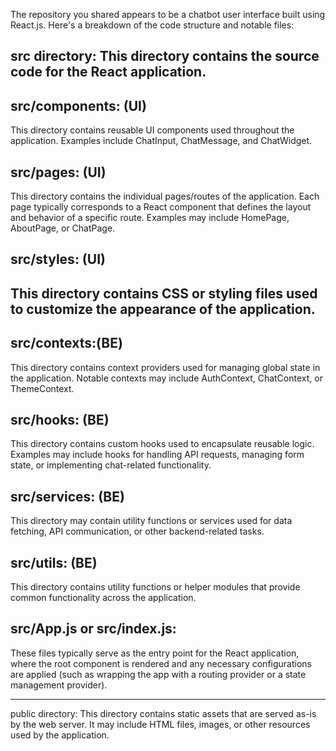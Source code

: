 The repository you shared appears to be a chatbot user interface built using React.js. Here's a breakdown of the code structure and notable files:

src directory: 
This directory contains the source code for the React application.
---------------------------------------------------------------------------------------------------------------------------------
## src/components: (UI)
This directory contains reusable UI components used throughout the application. Examples include ChatInput, ChatMessage, and ChatWidget.

## src/pages: (UI)
This directory contains the individual pages/routes of the application. Each page typically corresponds to a React component that defines the layout and behavior of a specific route. Examples may include HomePage, AboutPage, or ChatPage.

## src/styles: (UI)
This directory contains CSS or styling files used to customize the appearance of the application.
---------------------------------------------------------------------------------------------------------------------------------

## src/contexts:(BE)
This directory contains context providers used for managing global state in the application. Notable contexts may include AuthContext, ChatContext, or ThemeContext.

## src/hooks: (BE)
This directory contains custom hooks used to encapsulate reusable logic. Examples may include hooks for handling API requests, managing form state, or implementing chat-related functionality.

## src/services: (BE)
This directory may contain utility functions or services used for data fetching, API communication, or other backend-related tasks.

## src/utils: (BE)
This directory contains utility functions or helper modules that provide common functionality across the application.

## src/App.js or src/index.js: 
These files typically serve as the entry point for the React application, where the root component is rendered and any necessary configurations are applied (such as wrapping the app with a routing provider or a state management provider).

---------------------------------------------------------------------------------------------------------------------------------

public directory: This directory contains static assets that are served as-is by the web server. It may include HTML files, images, or other resources used by the application.


